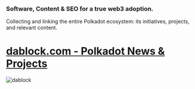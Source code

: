 ### Software, Content & SEO for a true web3 adoption.

 Collecting and linking the entire Polkadot ecosystem: its initiatives, projects, and relevant content.

# [dablock.com - Polkadot News & Projects](https://dablock.com/)

![dablock](https://pbs.twimg.com/profile_banners/1208952193/1712962528/1500x500)
